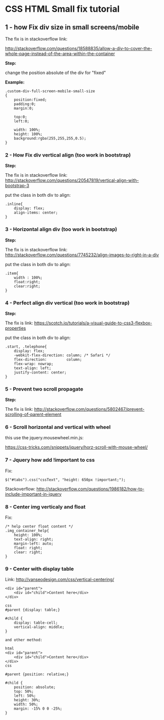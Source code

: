 # CSS HTML Small fix tutorial

## 1 - how Fix div size in small screens/mobile

The fix is in stackoverflow link:

http://stackoverflow.com/questions/18588835/allow-a-div-to-cover-the-whole-page-instead-of-the-area-within-the-container

**Step:**

change the position absolute of the div for "fixed"

**Example:**

```
.custom-div-full-screen-mobile-small-size
{
    position:fixed;
    padding:0;
    margin:0;

    top:0;
    left:0;

    width: 100%;
    height: 100%;
    background:rgba(255,255,255,0.5);
}
```

### 2 - How Fix div vertical align (too work in bootstrap)

**Step:**

The fix is in stackoverflow link:
http://stackoverflow.com/questions/20547819/vertical-align-with-bootstrap-3

put the class in both div to align:

```
.inline{
    display: flex;
    align-items: center;
}
```
### 3 - Horizontal align div (too work in bootstrap)

**Step:**

The fix is in stackoverflow link:
http://stackoverflow.com/questions/7745232/align-images-to-right-in-a-div

put the class in both div to align:

```
.item{
    width : 100%;
    float:right;
    clear:right;
}
```

### 4 - Perfect align div vertical (too work in bootstrap)

**Step:**

The fix is link:
https://scotch.io/tutorials/a-visual-guide-to-css3-flexbox-properties

put the class in both div to align:

```
.start, .telephone{
    display: flex;
    -webkit-flex-direction: column; /* Safari */
    flex-direction:         column;
    flex-wrap: nowrap;
    text-align: left;
    justify-content: center;
}
```

### 5 - Prevent two scroll propagate

**Step:**

The fix is link:
http://stackoverflow.com/questions/5802467/prevent-scrolling-of-parent-element


### 6 - Scroll horizontal and vertical with wheel

this use the jquery.mousewheel.min.js:

https://css-tricks.com/snippets/jquery/horz-scroll-with-mouse-wheel/

### 7 - Jquery how add !important to css

Fix: 

```
$("#tabs").css("cssText", "height: 650px !important;");
```

Stackoverflow: http://stackoverflow.com/questions/1986182/how-to-include-important-in-jquery

### 8 - Center img verticaly and float 

Fix:

```
/* help center float content */
.img_container_help{
    height: 100%;
    text-align: right;
    margin-left: auto;
    float: right;
    clear: right;
}
```

### 9 - Center with display table

Link: http://vanseodesign.com/css/vertical-centering/

```
<div id="parent">
    <div id="child">Content here</div>
</div>

css
#parent {display: table;}

#child {
    display: table-cell;
    vertical-align: middle;
}

and other method:

html
<div id="parent">
    <div id="child">Content here</div>
</div>
css

#parent {position: relative;}

#child {
    position: absolute;
    top: 50%;
    left: 50%;
    height: 30%;
    width: 50%;
    margin: -15% 0 0 -25%;
}
